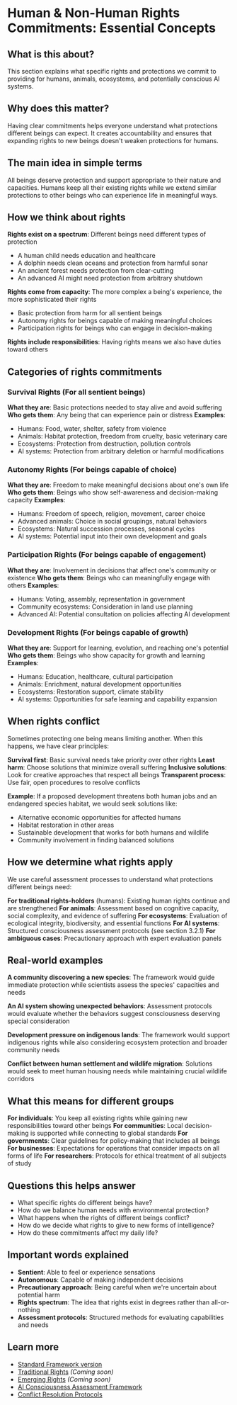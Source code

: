 # Human & Non-Human Rights Commitments: Essential Concepts

## What is this about?
This section explains what specific rights and protections we commit to providing for humans, animals, ecosystems, and potentially conscious AI systems.

## Why does this matter?
Having clear commitments helps everyone understand what protections different beings can expect. It creates accountability and ensures that expanding rights to new beings doesn't weaken protections for humans.

## The main idea in simple terms
All beings deserve protection and support appropriate to their nature and capacities. Humans keep all their existing rights while we extend similar protections to other beings who can experience life in meaningful ways.

## How we think about rights

**Rights exist on a spectrum**: Different beings need different types of protection
- A human child needs education and healthcare
- A dolphin needs clean oceans and protection from harmful sonar
- An ancient forest needs protection from clear-cutting
- An advanced AI might need protection from arbitrary shutdown

**Rights come from capacity**: The more complex a being's experience, the more sophisticated their rights
- Basic protection from harm for all sentient beings
- Autonomy rights for beings capable of making meaningful choices
- Participation rights for beings who can engage in decision-making

**Rights include responsibilities**: Having rights means we also have duties toward others

## Categories of rights commitments

### Survival Rights (For all sentient beings)
**What they are**: Basic protections needed to stay alive and avoid suffering
**Who gets them**: Any being that can experience pain or distress
**Examples**: 
- Humans: Food, water, shelter, safety from violence
- Animals: Habitat protection, freedom from cruelty, basic veterinary care
- Ecosystems: Protection from destruction, pollution controls
- AI systems: Protection from arbitrary deletion or harmful modifications

### Autonomy Rights (For beings capable of choice)
**What they are**: Freedom to make meaningful decisions about one's own life
**Who gets them**: Beings who show self-awareness and decision-making capacity
**Examples**:
- Humans: Freedom of speech, religion, movement, career choice
- Advanced animals: Choice in social groupings, natural behaviors
- Ecosystems: Natural succession processes, seasonal cycles
- AI systems: Potential input into their own development and goals

### Participation Rights (For beings capable of engagement)
**What they are**: Involvement in decisions that affect one's community or existence
**Who gets them**: Beings who can meaningfully engage with others
**Examples**:
- Humans: Voting, assembly, representation in government
- Community ecosystems: Consideration in land use planning
- Advanced AI: Potential consultation on policies affecting AI development

### Development Rights (For beings capable of growth)
**What they are**: Support for learning, evolution, and reaching one's potential
**Who gets them**: Beings who show capacity for growth and learning
**Examples**:
- Humans: Education, healthcare, cultural participation
- Animals: Enrichment, natural development opportunities
- Ecosystems: Restoration support, climate stability
- AI systems: Opportunities for safe learning and capability expansion

## When rights conflict

Sometimes protecting one being means limiting another. When this happens, we have clear principles:

**Survival first**: Basic survival needs take priority over other rights
**Least harm**: Choose solutions that minimize overall suffering
**Inclusive solutions**: Look for creative approaches that respect all beings
**Transparent process**: Use fair, open procedures to resolve conflicts

**Example**: If a proposed development threatens both human jobs and an endangered species habitat, we would seek solutions like:
- Alternative economic opportunities for affected humans
- Habitat restoration in other areas
- Sustainable development that works for both humans and wildlife
- Community involvement in finding balanced solutions

## How we determine what rights apply

We use careful assessment processes to understand what protections different beings need:

**For traditional rights-holders** (humans): Existing human rights continue and are strengthened
**For animals**: Assessment based on cognitive capacity, social complexity, and evidence of suffering
**For ecosystems**: Evaluation of ecological integrity, biodiversity, and essential functions
**For AI systems**: Structured consciousness assessment protocols (see section 3.2.1)
**For ambiguous cases**: Precautionary approach with expert evaluation panels

## Real-world examples

**A community discovering a new species**: The framework would guide immediate protection while scientists assess the species' capacities and needs

**An AI system showing unexpected behaviors**: Assessment protocols would evaluate whether the behaviors suggest consciousness deserving special consideration

**Development pressure on indigenous lands**: The framework would support indigenous rights while also considering ecosystem protection and broader community needs

**Conflict between human settlement and wildlife migration**: Solutions would seek to meet human housing needs while maintaining crucial wildlife corridors

## What this means for different groups

**For individuals**: You keep all existing rights while gaining new responsibilities toward other beings
**For communities**: Local decision-making is supported while connecting to global standards
**For governments**: Clear guidelines for policy-making that includes all beings
**For businesses**: Expectations for operations that consider impacts on all forms of life
**For researchers**: Protocols for ethical treatment of all subjects of study

## Questions this helps answer
- What specific rights do different beings have?
- How do we balance human needs with environmental protection?
- What happens when the rights of different beings conflict?
- How do we decide what rights to give to new forms of intelligence?
- How do these commitments affect my daily life?

## Important words explained
- **Sentient**: Able to feel or experience sensations
- **Autonomous**: Capable of making independent decisions
- **Precautionary approach**: Being careful when we're uncertain about potential harm
- **Rights spectrum**: The idea that rights exist in degrees rather than all-or-nothing
- **Assessment protocols**: Structured methods for evaluating capabilities and needs

## Learn more
- [Standard Framework version](/frameworks/docs/implementation/ethics/standard/3-commitments)
- [Traditional Rights](/frameworks/docs/implementation/ethics/essential/3.1-traditional-rights) *(Coming soon)*
- [Emerging Rights](/frameworks/docs/implementation/ethics/essential/3.2-emerging-rights) *(Coming soon)*
- [AI Consciousness Assessment Framework](/frameworks/docs/implementation/ethics/essential/3.2.1-ai-consciousness)
- [Conflict Resolution Protocols](/frameworks/docs/implementation/ethics/essential/3.3-conflict-resolution)

